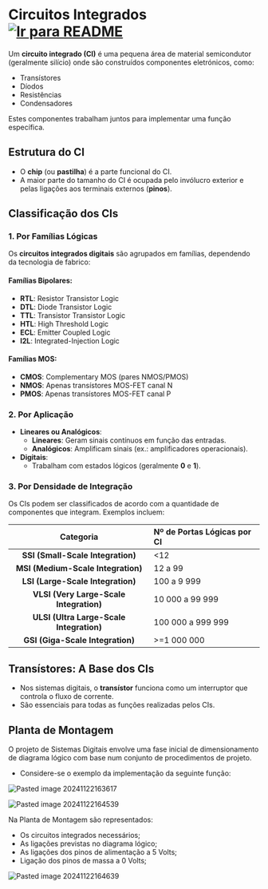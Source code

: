 # Circuitos Integrados &nbsp; [![Ir para README](https://img.shields.io/badge/Indice-Verde?style=for-the-badge)](../README.md#indice)

Um **circuito integrado (CI)** é uma pequena área de material semicondutor (geralmente silício) onde são construídos componentes eletrónicos, como:
- Transístores
- Díodos
- Resistências
- Condensadores  

Estes componentes trabalham juntos para implementar uma função específica.

## Estrutura do CI
- O **chip** (ou **pastilha**) é a parte funcional do CI.  
- A maior parte do tamanho do CI é ocupada pelo invólucro exterior e pelas ligações aos terminais externos (**pinos**).

## Classificação dos CIs

### 1. Por **Famílias Lógicas**
Os **circuitos integrados digitais** são agrupados em famílias, dependendo da tecnologia de fabrico:
#### Famílias Bipolares:
- **RTL**: Resistor Transistor Logic  
- **DTL**: Diode Transistor Logic  
- **TTL**: Transistor Transistor Logic  
- **HTL**: High Threshold Logic  
- **ECL**: Emitter Coupled Logic  
- **I2L**: Integrated-Injection Logic  

#### Famílias MOS:
- **CMOS**: Complementary MOS (pares NMOS/PMOS)  
- **NMOS**: Apenas transístores MOS-FET canal N  
- **PMOS**: Apenas transístores MOS-FET canal P  

### 2. Por **Aplicação**
- **Lineares ou Analógicos**:
  - **Lineares**: Geram sinais contínuos em função das entradas.
  - **Analógicos**: Amplificam sinais (ex.: amplificadores operacionais).  
- **Digitais**:
  - Trabalham com estados lógicos (geralmente **0** e **1**).

### 3. Por **Densidade de Integração**
Os CIs podem ser classificados de acordo com a quantidade de componentes que integram. Exemplos incluem:

|                Categoria                 | Nº de Portas Lógicas por CI |
| :--------------------------------------: | :-------------------------- |
|    **SSI (Small-Scale Integration)**     | <12                         |
|    **MSI (Medium-Scale Integration)**    | 12 a 99                     |
|    **LSI (Large-Scale Integration)**     | 100 a 9 999                 |
| **VLSI (Very Large-Scale Integration)**  | 10 000 a 99 999             |
| **ULSI (Ultra Large-Scale Integration)** | 100 000 a 999 999           |
|     **GSI (Giga-Scale Integration)**     | >=1 000 000                 |


## Transístores: A Base dos CIs
- Nos sistemas digitais, o **transístor** funciona como um interruptor que controla o fluxo de corrente.
- São essenciais para todas as funções realizadas pelos CIs.

## Planta de Montagem

O projeto de Sistemas Digitais envolve uma fase inicial de dimensionamento de diagrama lógico com base num conjunto de procedimentos de projeto. 
- Considere-se o exemplo da implementação da seguinte função:

![Pasted image 20241122163617](https://github.com/user-attachments/assets/00022a4f-68a7-4cdd-a463-8209f8757992)

![Pasted image 20241122164539](https://github.com/user-attachments/assets/f713fde8-5ca5-41f1-9c15-617abae5da7a)

Na Planta de Montagem são representados: 
- Os circuitos integrados necessários;
- As ligações previstas no diagrama lógico;
- As ligações dos pinos de alimentação a 5 Volts;
- Ligação dos pinos de massa a 0 Volts;

![Pasted image 20241122164639](https://github.com/user-attachments/assets/0fa2d5ee-c424-4576-b85d-dabf53e95fea)

